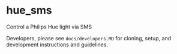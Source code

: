 # hue_sms
Control a Philips Hue light via SMS

Developers, please see `docs/developers.MD` for cloning, setup, and development instructions and guidelines.
